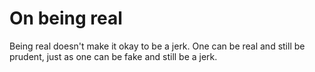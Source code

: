 # On being real

Being real doesn't make it okay to be a jerk. One can be real and still be prudent, just as one can be fake and still be a jerk.
